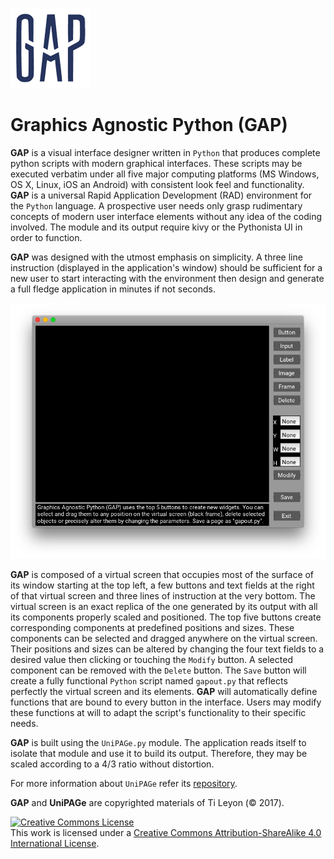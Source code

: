 ![GAP logo](https://github.com/Tileyon/Test1/blob/master/glog128.png?raw=true)

# Graphics Agnostic Python (GAP)

**GAP** is a visual interface designer written in `Python` that produces complete python scripts with modern graphical interfaces. These scripts may be executed verbatim under all five major computing platforms (MS Windows, OS X, Linux, iOS an Android) with consistent look feel and functionality. **GAP** is a universal Rapid Application Development (RAD) environment for the `Python` language. A prospective user needs only grasp rudimentary concepts of modern user interface elements without any idea of the coding involved. The module and its output require kivy or the Pythonista UI in order to function.

**GAP** was designed with the utmost emphasis on simplicity. A three line instruction (displayed in the application's window) should be sufficient for a new user to start interacting with the environment then design and generate a full fledge application in minutes if not seconds.

![GAP logo](https://github.com/Tileyon/Test1/blob/master/gapscr.png?raw=true)

**GAP** is composed of a virtual screen that occupies most of the surface of its window starting at the top left, a few buttons and text fields at the right of that virtual screen and three lines of instruction at the very bottom. The virtual screen is an exact replica of the one generated by its output with all its components properly scaled and positioned. The top five buttons create corresponding components at predefined positions and sizes. These components can be selected and dragged anywhere on the virtual screen. Their positions and sizes can be altered by changing the four text fields to a desired value then clicking or touching the `Modify` button. A selected component can be removed with the `Delete` button. The `Save` button will create a fully functional `Python` script named `gapout.py` that reflects perfectly the virtual screen and its elements. **GAP** will automatically define functions that are bound to every button in the interface. Users may modify these functions at will to adapt the script's functionality to their specific needs.

**GAP** is built using the `UniPAGe.py` module. The application reads itself to isolate that module and use it to build its output. Therefore, they may be scaled according to a 4/3 ratio without distortion.

For more information about `UniPAGe` refer its [repository](https://github.com/Tileyon/UniPAGe).

**GAP** and **UniPAGe** are copyrighted materials of Ti Leyon  (&copy; 2017).

<a rel="license" href="http://creativecommons.org/licenses/by-sa/4.0/"><img alt="Creative Commons License" style="border-width:0" src="https://i.creativecommons.org/l/by-sa/4.0/88x31.png" /></a><br />This work is licensed under a <a rel="license" href="http://creativecommons.org/licenses/by-sa/4.0/">Creative Commons Attribution-ShareAlike 4.0 International License</a>.
